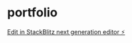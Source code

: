 # portfolio

[Edit in StackBlitz next generation editor ⚡️](https://stackblitz.com/~/github.com/Sanja-max/portfolio)